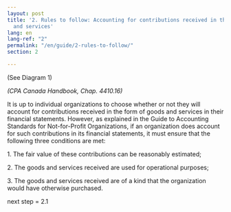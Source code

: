```yaml
---
layout: post
title: '2. Rules to follow: Accounting for contributions received in the form of goods
  and services'
lang: en
lang-ref: "2"
permalink: "/en/guide/2-rules-to-follow/"
section: 2

---
```

(See Diagram 1)

_(CPA Canada Handbook, Chap. 4410.16)_

It is up to individual organizations to choose whether or not they will account for contributions received in the form of goods and services in their financial statements. However, as explained in the Guide to Accounting Standards for Not-for-Profit Organizations, if an organization does account for such contributions in its financial statements, it must ensure that the following three conditions are met:

1\. The fair value of these contributions can be reasonably estimated;

2\. The goods and services received are used for operational purposes;

3\. The goods and services received are of a kind that the organization would have otherwise purchased.

next step = 2.1
